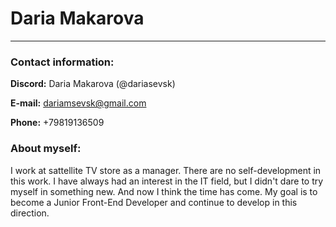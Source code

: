 # Daria Makarova

---

### Contact information:

**Discord:** Daria Makarova (@dariasevsk)

**E-mail:** dariamsevsk@gmail.com

**Phone:** +79819136509

### About myself:
I work at sattellite TV store as a manager. There are no self-development in this work. I have always had an interest in the IT field, but I didn't dare to try myself in something new. And now I think the time has come.
My goal is to become a Junior Front-End Developer and continue to develop in this direction.